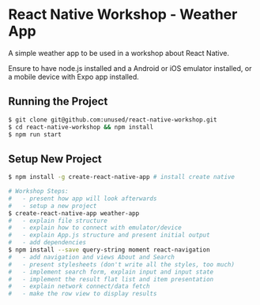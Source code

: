
# React Native Workshop - Weather App

A simple weather app to be used in a workshop about React Native.

Ensure to have node.js installed and a Android or iOS emulator installed, or
a mobile device with Expo app installed.

## Running the Project

```sh
$ git clone git@github.com:unused/react-native-workshop.git
$ cd react-native-workshop && npm install
$ npm run start
```

## Setup New Project

```sh
$ npm install -g create-react-native-app # install create native

# Workshop Steps:
#   - present how app will look afterwards
#   - setup a new project
$ create-react-native-app weather-app
#   - explain file structure
#   - explain how to connect with emulator/device
#   - explain App.js structure and present initial output
#   - add dependencies
$ npm install --save query-string moment react-navigation
#   - add navigation and views About and Search
#   - present stylesheets (don't write all the styles, too much)
#   - implement search form, explain input and input state
#   - implement the result flat list and item presentation
#   - explain network connect/data fetch
#   - make the row view to display results
```
